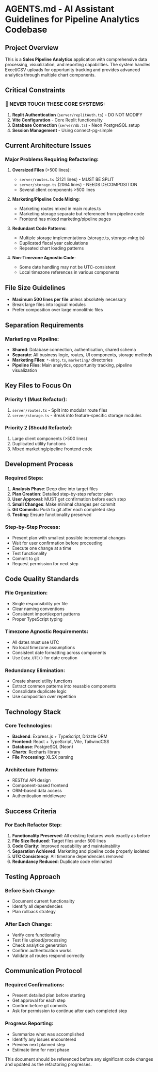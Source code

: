 # AGENTS.md - AI Assistant Guidelines for Pipeline Analytics Codebase

## Project Overview

This is a **Sales Pipeline Analytics** application with comprehensive data processing, visualization, and reporting capabilities. The system handles Excel/CSV uploads for opportunity tracking and provides advanced analytics through multiple chart components.

## Critical Constraints

### 🚨 NEVER TOUCH THESE CORE SYSTEMS:
1. **Replit Authentication** (`server/replitAuth.ts`) - DO NOT MODIFY
2. **Vite Configuration** - Core Replit functionality
3. **Database Connection** (`server/db.ts`) - Neon PostgreSQL setup
4. **Session Management** - Using connect-pg-simple

## Current Architecture Issues

### Major Problems Requiring Refactoring:
1. **Oversized Files** (>500 lines): 
   - `server/routes.ts` (2121 lines) - MUST BE SPLIT
   - `server/storage.ts` (2064 lines) - NEEDS DECOMPOSITION
   - Several client components >500 lines

2. **Marketing/Pipeline Code Mixing**:
   - Marketing routes mixed in main routes.ts
   - Marketing storage separate but referenced from pipeline code
   - Frontend has mixed marketing/pipeline pages

3. **Redundant Code Patterns**:
   - Multiple storage implementations (storage.ts, storage-mktg.ts)
   - Duplicated fiscal year calculations
   - Repeated chart loading patterns

4. **Non-Timezone Agnostic Code**:
   - Some date handling may not be UTC-consistent
   - Local timezone references in various components

## File Size Guidelines

- **Maximum 500 lines per file** unless absolutely necessary
- Break large files into logical modules
- Prefer composition over large monolithic files

## Separation Requirements

### Marketing vs Pipeline:
- **Shared**: Database connection, authentication, shared schema
- **Separate**: All business logic, routes, UI components, storage methods
- **Marketing Files**: `*-mktg.ts`, `marketing/` directories
- **Pipeline Files**: Main analytics, opportunity tracking, pipeline visualization

## Key Files to Focus On

### Priority 1 (Must Refactor):
1. `server/routes.ts` - Split into modular route files
2. `server/storage.ts` - Break into feature-specific storage modules

### Priority 2 (Should Refactor):
1. Large client components (>500 lines)
2. Duplicated utility functions
3. Mixed marketing/pipeline frontend code

## Development Process

### Required Steps:
1. **Analysis Phase**: Deep dive into target files
2. **Plan Creation**: Detailed step-by-step refactor plan  
3. **User Approval**: MUST get confirmation before each step
4. **Small Changes**: Make minimal changes per commit
5. **Git Commits**: Push to git after each completed step
6. **Testing**: Ensure functionality preserved

### Step-by-Step Process:
- Present plan with smallest possible incremental changes
- Wait for user confirmation before proceeding
- Execute one change at a time
- Test functionality
- Commit to git
- Request permission for next step

## Code Quality Standards

### File Organization:
- Single responsibility per file
- Clear naming conventions
- Consistent import/export patterns
- Proper TypeScript typing

### Timezone Agnostic Requirements:
- All dates must use UTC
- No local timezone assumptions
- Consistent date formatting across components
- Use `Date.UTC()` for date creation

### Redundancy Elimination:
- Create shared utility functions
- Extract common patterns into reusable components
- Consolidate duplicate logic
- Use composition over repetition

## Technology Stack

### Core Technologies:
- **Backend**: Express.js + TypeScript, Drizzle ORM
- **Frontend**: React + TypeScript, Vite, TailwindCSS
- **Database**: PostgreSQL (Neon)
- **Charts**: Recharts library
- **File Processing**: XLSX parsing

### Architecture Patterns:
- RESTful API design
- Component-based frontend
- ORM-based data access
- Authentication middleware

## Success Criteria

### For Each Refactor Step:
1. **Functionality Preserved**: All existing features work exactly as before
2. **File Size Reduced**: Target files under 500 lines
3. **Code Clarity**: Improved readability and maintainability
4. **Separation Achieved**: Marketing and pipeline code properly isolated
5. **UTC Consistency**: All timezone dependencies removed
6. **Redundancy Reduced**: Duplicate code eliminated

## Testing Approach

### Before Each Change:
- Document current functionality
- Identify all dependencies
- Plan rollback strategy

### After Each Change:
- Verify core functionality
- Test file upload/processing
- Check analytics generation
- Confirm authentication works
- Validate all routes respond correctly

## Communication Protocol

### Required Confirmations:
- Present detailed plan before starting
- Get approval for each step
- Confirm before git commits
- Ask for permission to continue after each completed step

### Progress Reporting:
- Summarize what was accomplished
- Identify any issues encountered
- Preview next planned step
- Estimate time for next phase

This document should be referenced before any significant code changes and updated as the refactoring progresses. 